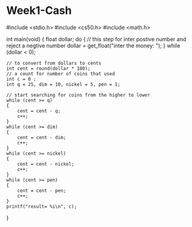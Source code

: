# Week1-Cash
#include <stdio.h>
#include <cs50.h>
#include <math.h>

int main(void)
{
    float dollar;
    do
    {
        // this step for inter postive number and reject a negtive number
        dollar = get_float("inter the money: ");
    }
    while (dollar < 0);
      
    // to convert from dollars to cents
    int cent = round(dollar * 100);
    // a count for number of coins that used
    int c = 0 ;
    int q = 25, dim = 10, nickel = 5, pen = 1;
  
    // start searching for coins from the higher to lower
    while (cent >= q)
    {
        cent = cent - q;
        c++;
    }
    while (cent >= dim)
    {
        cent = cent - dim;
        c++;
    }
    while (cent >= nickel) 
    {
        cent = cent - nickel;
        c++;
    }
    while (cent >= pen)
    {
        cent = cent - pen;
        c++;
    }
    printf("result= %i\n", c);
}

